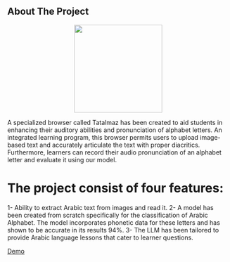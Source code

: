 ## About The Project

<p align="center">
  <img src="https://github.com/eabsoma/Tatalmaz/assets/142039353/a639bb32-581b-4252-a786-be26c95fe219" width="200"/>
</p>

A specialized browser called Tatalmaz has been created to aid students in enhancing their auditory abilities and pronunciation of alphabet letters. An integrated learning program, this browser permits users to upload image-based text and accurately articulate the text with proper diacritics. Furthermore, learners can record their audio pronunciation of an alphabet letter and evaluate it using our model.

# The project consist of four features:
  1- Ability to extract Arabic text from images and read it.
  2- A model has been created from scratch specifically for the classification of Arabic Alphabet. The model incorporates phonetic data for these letters and has shown to be accurate in its results 94%.
  3- The LLM has been tailored to provide Arabic language lessons that cater to learner questions.




[Demo](https://drive.google.com/file/d/16_VJ7Tp7QWdXmTT3BsG-PdSLWOhqlCVB/view?usp=sharing)
